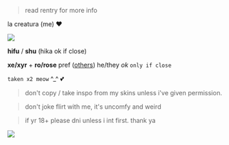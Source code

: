 > read rentry for more info

la creatura (me) :heart:

![](https://cdn.discordapp.com/attachments/729124835296280689/1068048287388672000/image.jpeg)

**hifu** / **shu**  (hika ok if close)

**xe/xyr** + **ro/rose** pref ([others](https://en.pronouns.page/@gigolo)) he/they *ok* `only if close`

`taken x2 meow` ^_^ :two_hearts:

> don't copy / take inspo from my skins unless i've given permission.

> don't joke flirt with me, it's uncomfy and weird

> if yr 18+ please dni unless i int first. thank ya

![](https://cdn.discordapp.com/attachments/729124835296280689/1068074827069542440/image.jpeg)
